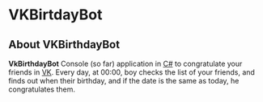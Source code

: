 # VKBirtdayBot
## About VKBirthdayBot
**VkBirthdayBot** Console (so far) application in [C#](https://github.com/trending/c%23) to congratulate your friends in [VK](https://vk.com). Every day, at 00:00, boy checks the list of your friends, and finds out when their birthday, and if the date is the same as today, he congratulates them.